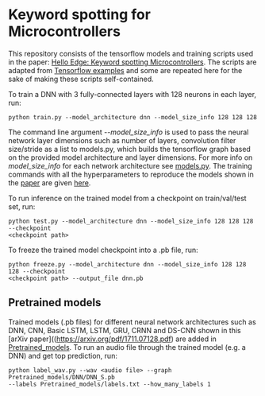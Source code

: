 # Keyword spotting for Microcontrollers 

This repository consists of the tensorflow models and training scripts used 
in the paper: 
[Hello Edge: Keyword spotting Microcontrollers](https://arxiv.org/pdf/1711.07128.pdf). 
The scripts are adapted from [Tensorflow examples](https://github.com/tensorflow/tensorflow/tree/master/tensorflow/examples/speech_commands) 
and some are repeated here for the sake of making these scripts self-contained.

To train a DNN with 3 fully-connected layers with 128 neurons in each layer, run:

```
python train.py --model_architecture dnn --model_size_info 128 128 128 
```
The command line argument *--model_size_info* is used to pass the neural network layer
dimensions such as number of layers, convolution filter size/stride as a list to models.py, 
which builds the tensorflow graph based on the provided model architecture 
and layer dimensions. 
For more info on *model_size_info* for each network architecture see 
[models.py](models.py).
The training commands with all the hyperparameters to reproduce the models shown in the 
[paper](https://arxiv.org/pdf/1711.07128.pdf) are given [here](train_commands.txt).

To run inference on the trained model from a checkpoint on train/val/test set, run:
```
python test.py --model_architecture dnn --model_size_info 128 128 128 --checkpoint 
<checkpoint path>
```

To freeze the trained model checkpoint into a .pb file, run:
```
python freeze.py --model_architecture dnn --model_size_info 128 128 128 --checkpoint 
<checkpoint path> --output_file dnn.pb
```

## Pretrained models

Trained models (.pb files) for different neural network architectures such as DNN,
CNN, Basic LSTM, LSTM, GRU, CRNN and DS-CNN shown in 
this [arXiv paper]((https://arxiv.org/pdf/1711.07128.pdf) are added in 
[Pretrained_models](Pretrained_models).
To run an audio file through the trained model (e.g. a DNN) and get top prediction, 
run:
```
python label_wav.py --wav <audio file> --graph Pretrained_models/DNN/DNN_S.pb 
--labels Pretrained_models/labels.txt --how_many_labels 1
```
